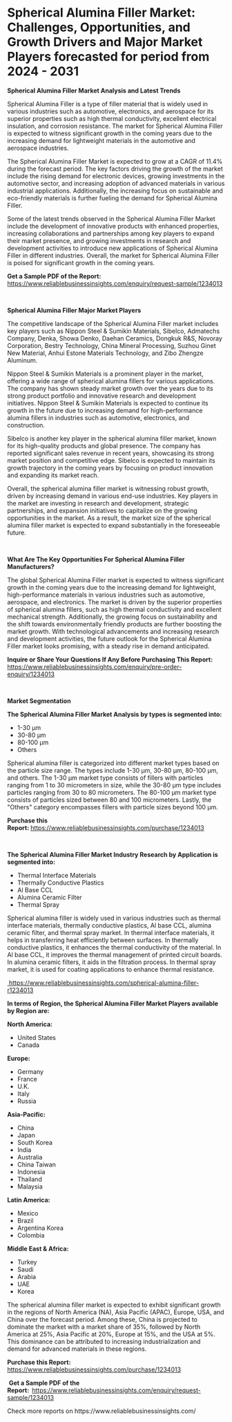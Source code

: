 <p><h1>Spherical Alumina Filler Market: Challenges, Opportunities, and Growth Drivers and Major Market Players forecasted for period from 2024 - 2031</h1></p><p><strong>Spherical Alumina Filler Market Analysis and Latest Trends</strong></p>
<p><p>Spherical Alumina Filler is a type of filler material that is widely used in various industries such as automotive, electronics, and aerospace for its superior properties such as high thermal conductivity, excellent electrical insulation, and corrosion resistance. The market for Spherical Alumina Filler is expected to witness significant growth in the coming years due to the increasing demand for lightweight materials in the automotive and aerospace industries.</p><p>The Spherical Alumina Filler Market is expected to grow at a CAGR of 11.4% during the forecast period. The key factors driving the growth of the market include the rising demand for electronic devices, growing investments in the automotive sector, and increasing adoption of advanced materials in various industrial applications. Additionally, the increasing focus on sustainable and eco-friendly materials is further fueling the demand for Spherical Alumina Filler.</p><p>Some of the latest trends observed in the Spherical Alumina Filler Market include the development of innovative products with enhanced properties, increasing collaborations and partnerships among key players to expand their market presence, and growing investments in research and development activities to introduce new applications of Spherical Alumina Filler in different industries. Overall, the market for Spherical Alumina Filler is poised for significant growth in the coming years.</p></p>
<p><strong>Get a Sample PDF of the Report:&nbsp;</strong> <a href="https://www.reliablebusinessinsights.com/enquiry/request-sample/1234013">https://www.reliablebusinessinsights.com/enquiry/request-sample/1234013</a></p>
<p>&nbsp;</p>
<p><strong>Spherical Alumina Filler Major Market Players</strong></p>
<p><p>The competitive landscape of the Spherical Alumina Filler market includes key players such as Nippon Steel & Sumikin Materials, Sibelco, Admatechs Company, Denka, Showa Denko, Daehan Ceramics, Dongkuk R&S, Novoray Corporation, Bestry Technology, China Mineral Processing, Suzhou Ginet New Material, Anhui Estone Materials Technology, and Zibo Zhengze Aluminum.</p><p>Nippon Steel & Sumikin Materials is a prominent player in the market, offering a wide range of spherical alumina fillers for various applications. The company has shown steady market growth over the years due to its strong product portfolio and innovative research and development initiatives. Nippon Steel & Sumikin Materials is expected to continue its growth in the future due to increasing demand for high-performance alumina fillers in industries such as automotive, electronics, and construction.</p><p>Sibelco is another key player in the spherical alumina filler market, known for its high-quality products and global presence. The company has reported significant sales revenue in recent years, showcasing its strong market position and competitive edge. Sibelco is expected to maintain its growth trajectory in the coming years by focusing on product innovation and expanding its market reach.</p><p>Overall, the spherical alumina filler market is witnessing robust growth, driven by increasing demand in various end-use industries. Key players in the market are investing in research and development, strategic partnerships, and expansion initiatives to capitalize on the growing opportunities in the market. As a result, the market size of the spherical alumina filler market is expected to expand substantially in the foreseeable future.</p></p>
<p>&nbsp;</p>
<p><strong>What Are The Key Opportunities For Spherical Alumina Filler Manufacturers?</strong></p>
<p><p>The global Spherical Alumina Filler market is expected to witness significant growth in the coming years due to the increasing demand for lightweight, high-performance materials in various industries such as automotive, aerospace, and electronics. The market is driven by the superior properties of spherical alumina fillers, such as high thermal conductivity and excellent mechanical strength. Additionally, the growing focus on sustainability and the shift towards environmentally friendly products are further boosting the market growth. With technological advancements and increasing research and development activities, the future outlook for the Spherical Alumina Filler market looks promising, with a steady rise in demand anticipated.</p></p>
<p><strong>Inquire or Share Your Questions If Any Before Purchasing This Report:</strong> <a href="https://www.reliablebusinessinsights.com/enquiry/pre-order-enquiry/1234013">https://www.reliablebusinessinsights.com/enquiry/pre-order-enquiry/1234013</a></p>
<p>&nbsp;</p>
<p><strong>Market Segmentation</strong></p>
<p><strong>The Spherical Alumina Filler Market Analysis by types is segmented into:</strong></p>
<p><ul><li>1-30 μm</li><li>30-80 μm</li><li>80-100 μm</li><li>Others</li></ul></p>
<p><p>Spherical alumina filler is categorized into different market types based on the particle size range. The types include 1-30 μm, 30-80 μm, 80-100 μm, and others. The 1-30 μm market type consists of fillers with particles ranging from 1 to 30 micrometers in size, while the 30-80 μm type includes particles ranging from 30 to 80 micrometers. The 80-100 μm market type consists of particles sized between 80 and 100 micrometers. Lastly, the "Others" category encompasses fillers with particle sizes beyond 100 μm.</p></p>
<p><strong>Purchase this Report:&nbsp;</strong><a href="https://www.reliablebusinessinsights.com/purchase/1234013">https://www.reliablebusinessinsights.com/purchase/1234013</a></p>
<p>&nbsp;</p>
<p><strong>The Spherical Alumina Filler Market Industry Research by Application is segmented into:</strong></p>
<p><ul><li>Thermal Interface Materials</li><li>Thermally Conductive Plastics</li><li>Al Base CCL</li><li>Alumina Ceramic Filter</li><li>Thermal Spray</li></ul></p>
<p><p>Spherical alumina filler is widely used in various industries such as thermal interface materials, thermally conductive plastics, Al base CCL, alumina ceramic filter, and thermal spray market. In thermal interface materials, it helps in transferring heat efficiently between surfaces. In thermally conductive plastics, it enhances the thermal conductivity of the material. In Al base CCL, it improves the thermal management of printed circuit boards. In alumina ceramic filters, it aids in the filtration process. In thermal spray market, it is used for coating applications to enhance thermal resistance.</p></p>
<p><a href="https://www.reliablebusinessinsights.com/spherical-alumina-filler-r1234013">&nbsp;https://www.reliablebusinessinsights.com/spherical-alumina-filler-r1234013</a></p>
<p><strong>In terms of Region, the Spherical Alumina Filler Market Players available by Region are:</strong></p>
<p>
    <p> <strong> North America: </strong>
        <ul>
            <li>United States</li>
            <li>Canada</li>
        </ul>
        </p> 
    <p> <strong> Europe: </strong>
        <ul>
            <li>Germany</li>
            <li>France</li>
            <li>U.K.</li>
            <li>Italy</li>
            <li>Russia</li>
        </ul>
        </p> 
    <p> <strong> Asia-Pacific: </strong>
        <ul>
            <li>China</li>
            <li>Japan</li>
            <li>South Korea</li>
            <li>India</li>
            <li>Australia</li>
            <li>China Taiwan</li>
            <li>Indonesia</li>
            <li>Thailand</li>
            <li>Malaysia</li>
        </ul>
        </p> 
    <p> <strong> Latin America: </strong>
        <ul>
            <li>Mexico</li>
            <li>Brazil</li>
            <li>Argentina Korea</li>
            <li>Colombia</li>
        </ul>
        </p> 
    <p> <strong> Middle East & Africa: </strong>
        <ul>
            <li>Turkey</li>
            <li>Saudi</li>
            <li>Arabia</li>
            <li>UAE</li>
            <li>Korea</li>
        </ul>
    </p>
    </p>
<p><p>The spherical alumina filler market is expected to exhibit significant growth in the regions of North America (NA), Asia Pacific (APAC), Europe, USA, and China over the forecast period. Among these, China is projected to dominate the market with a market share of 35%, followed by North America at 25%, Asia Pacific at 20%, Europe at 15%, and the USA at 5%. This dominance can be attributed to increasing industrialization and demand for advanced materials in these regions.</p></p>
<p><strong>Purchase this Report: </strong><a href="https://www.reliablebusinessinsights.com/purchase/1234013">https://www.reliablebusinessinsights.com/purchase/1234013</a></p>
<p>&nbsp;<strong>Get a Sample PDF of the Report:&nbsp;&nbsp;</strong><a href="https://www.reliablebusinessinsights.com/enquiry/request-sample/1234013">https://www.reliablebusinessinsights.com/enquiry/request-sample/1234013</a></p>
<p><strong></strong></p>
<p>Check more reports on https://www.reliablebusinessinsights.com/</p>